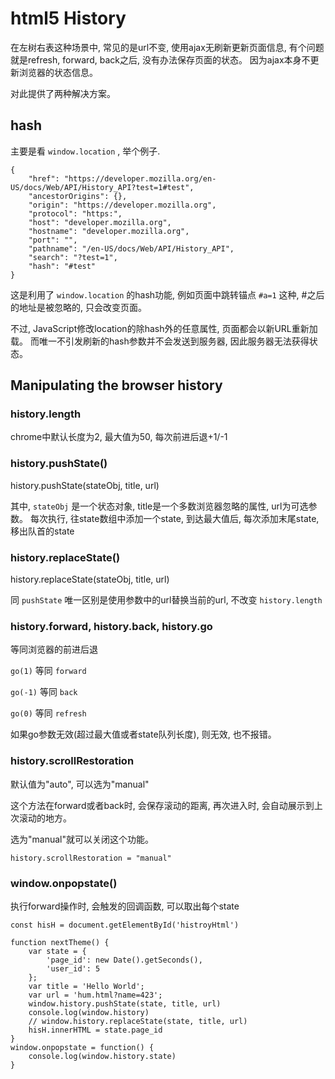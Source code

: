 # html5 History

在左树右表这种场景中, 常见的是url不变, 使用ajax无刷新更新页面信息, 有个问题就是refresh, forward, back之后, 没有办法保存页面的状态。 因为ajax本身不更新浏览器的状态信息。 

对此提供了两种解决方案。 

## hash

主要是看 `window.location` , 举个例子.

    {
        "href": "https://developer.mozilla.org/en-US/docs/Web/API/History_API?test=1#test", 
        "ancestorOrigins": {}, 
        "origin": "https://developer.mozilla.org", 
        "protocol": "https:", 
        "host": "developer.mozilla.org", 
        "hostname": "developer.mozilla.org", 
        "port": "", 
        "pathname": "/en-US/docs/Web/API/History_API", 
        "search": "?test=1", 
        "hash": "#test"
    }

这是利用了 `window.location` 的hash功能, 例如页面中跳转锚点 `#a=1` 这种, #之后的地址是被忽略的, 只会改变页面。 

不过, JavaScript修改location的除hash外的任意属性, 页面都会以新URL重新加载。 而唯一不引发刷新的hash参数并不会发送到服务器, 因此服务器无法获得状态。 

## Manipulating the browser history

### history.length

chrome中默认长度为2, 最大值为50, 每次前进后退+1/-1

### history.pushState()

history.pushState(stateObj, title, url)

其中, `stateObj` 是一个状态对象, title是一个多数浏览器忽略的属性, url为可选参数。 每次执行, 往state数组中添加一个state, 到达最大值后, 每次添加末尾state, 移出队首的state

### history.replaceState()

history.replaceState(stateObj, title, url)

同 `pushState` 唯一区别是使用参数中的url替换当前的url, 不改变 `history.length` 

### history.forward, history.back, history.go

等同浏览器的前进后退

 `go(1)` 等同 `forward` 

 `go(-1)` 等同 `back` 

 `go(0)` 等同 `refresh` 

如果go参数无效(超过最大值或者state队列长度), 则无效, 也不报错。 

### history.scrollRestoration

默认值为"auto", 可以选为"manual"

这个方法在forward或者back时, 会保存滚动的距离, 再次进入时, 会自动展示到上次滚动的地方。 

选为"manual"就可以关闭这个功能。 

    history.scrollRestoration = "manual"

### window.onpopstate()

执行forward操作时, 会触发的回调函数, 可以取出每个state

    const hisH = document.getElementById('histroyHtml')

    function nextTheme() {
        var state = {
            'page_id': new Date().getSeconds(), 
            'user_id': 5
        }; 
        var title = 'Hello World'; 
        var url = 'hum.html?name=423'; 
        window.history.pushState(state, title, url)
        console.log(window.history)
        // window.history.replaceState(state, title, url)
        hisH.innerHTML = state.page_id
    }
    window.onpopstate = function() {
        console.log(window.history.state)
    }

